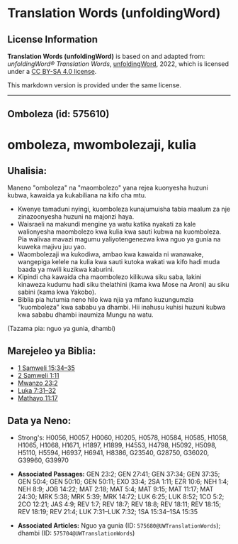 # Translation Words (unfoldingWord)

## License Information

**Translation Words (unfoldingWord)** is based on and adapted from: _unfoldingWord® Translation Words_, [unfoldingWord](https://unfoldingword.org/utw), 2022, which is licensed under a [CC BY-SA 4.0 license](https://creativecommons.org/licenses/by-sa/4.0/legalcode.en).

This markdown version is provided under the same license.



--------------------------------

## Omboleza (id: 575610)

omboleza, mwombolezaji, kulia
=============================

Uhalisia:
---------

Maneno "omboleza" na "maombolezo" yana rejea kuonyesha huzuni kubwa, kawaida ya kukabiliana na kifo cha mtu.

* Kwenye tamaduni nyingi, kuomboleza kunajumuisha tabia maalum za nje zinazoonyesha huzuni na majonzi haya.
* Waisraeli na makundi mengine ya watu katika nyakati za kale walionyesha maombolezo kwa kulia kwa sauti kubwa na kuomboleza. Pia walivaa mavazi magumu yaliyotengenezwa kwa nguo ya gunia na kuweka majivu juu yao.
* Waombolezaji wa kukodiwa, ambao kwa kawaida ni wanawake, wangepiga kelele na kulia kwa sauti kutoka wakati wa kifo hadi muda baada ya mwili kuzikwa kaburini.
* Kipindi cha kawaida cha maombolezo kilikuwa siku saba, lakini kinaweza kudumu hadi siku thelathini (kama kwa Mose na Aroni) au siku sabini (kama kwa Yakobo).
* Biblia pia hutumia neno hilo kwa njia ya mfano kuzungumzia "kuomboleza" kwa sababu ya dhambi. Hii inahusu kuhisi huzuni kubwa kwa sababu dhambi inaumiza Mungu na watu.

(Tazama pia: nguo ya gunia, dhambi)

Marejeleo ya Biblia:
--------------------

* [1 Samweli 15:34–35](https://ref.ly/1Sam15:34-1Sam15:35)
* [2 Samweli 1:11](https://ref.ly/2Sam1:11)
* [Mwanzo 23:2](https://ref.ly/Gen23:2)
* [Luka 7:31–32](https://ref.ly/Luke7:31-Luke7:32)
* [Mathayo 11:17](https://ref.ly/Matt11:17)

Data ya Neno:
-------------

* Strong's: H0056, H0057, H0060, H0205, H0578, H0584, H0585, H1058, H1065, H1068, H1671, H1897, H1899, H4553, H4798, H5092, H5098, H5110, H5594, H6937, H6941, H8386, G23540, G28750, G36020, G39960, G39970

* **Associated Passages:** GEN 23:2; GEN 27:41; GEN 37:34; GEN 37:35; GEN 50:4; GEN 50:10; GEN 50:11; EXO 33:4; 2SA 1:11; EZR 10:6; NEH 1:4; NEH 8:9; JOB 14:22; MAT 2:18; MAT 5:4; MAT 9:15; MAT 11:17; MAT 24:30; MRK 5:38; MRK 5:39; MRK 14:72; LUK 6:25; LUK 8:52; 1CO 5:2; 2CO 12:21; JAS 4:9; REV 1:7; REV 18:7; REV 18:8; REV 18:11; REV 18:15; REV 18:19; REV 21:4; LUK 7:31–LUK 7:32; 1SA 15:34–1SA 15:35
* **Associated Articles:** Nguo ya gunia (ID: `575680@UWTranslationWords`); dhambi (ID: `575704@UWTranslationWords`)

